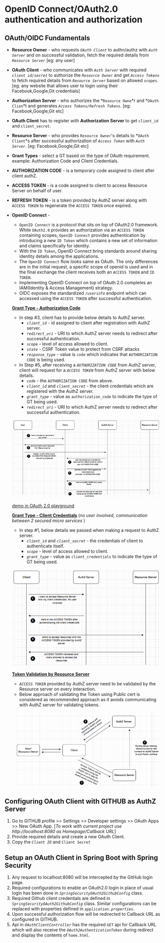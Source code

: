 # OpenID Connect/OAuth2.0 authentication and authorization

## OAuth/OIDC Fundamentals
- **Resource Owner** - who requests _`OAuth Client`_ to authn/authz with _`Auth Server`_ and on successful validation, fetch the required details from _`Resource Server`_ [eg: any user]
- **OAuth Client** - who communicates with _`Auth Server`_ with required _`client id/secret`_ to authorize the _`Resource Owner`_ and get _`Access Tokens`_ to fetch required details from _`Resource Server`_ based on allowed _`scopes`_. [eg: any website that allows user to login using their Facebook,Google,Git credentials]
- **Authorization Server** - who authorizes the *`Resource Owne`*r and *`OAuth Clien`*t and generates _`Access Tokens/Refresh Tokens`_. [eg: Facebook,Google,Git etc]
- **OAuth Client** has to register with **Authorization Server** to get `client_id` and `client_secret`.
- **Resource Server** - who provides `Resource Owner`'s details to *`OAuth Client`*s after successful authorization of _`Access Token`_ with _`Auth Server`_. [eg: Facebook,Google,Git etc]
- **Grant Types** - select a GT based on the type of OAuth requirement. example:  Authorization Code and Client Credentials.
- **AUTHORIZATION CODE** - is a temporary code assigned to client after client authZ.
- **ACCESS TOKEN** - is a code assigned to client to access Resource Server on behalf of user.
- **REFRESH TOKEN** - is a token provided by AuthZ server along with `ACCESS TOKEN` to regenerate the `ACCESS TOKEN` once expired.
- **OpenID Connect** -
     * `OpenID Connect` is a protocol that sits on top of OAuth2.0 framework. While `OAuth2.0` provides an authorization via an `ACCESS TOKEN` containing scopes, `OpenID Connect` provides authentication by introducing a new `ID Token` which contains a new set of information and claims specifically for identity.
     * With the `ID Token`, OpenID Connect bring standards around sharing identity details among the applications.
     * The `OpenID Connect` flow looks same as OAuth. The only differences are in the initial request, a specific scope of openid is used and in the final exchange the client receives both an `ACCESS TOKEN` and `ID TOKEN`. 
     * Implementing OpenID Connect on top of OAuth 2.0 completes an IAM(Identity & Access Management) strategy.
     * OIDC exposes the standardized `/userinfo` endpoint which can accessed using the `ACCESS TOKEN` after successful authentication.

  
  **<ins>Grant Type - Authorization Code</ins>**  
  - In step #3, client has to provide below details to AuthZ server.
    * _`client_id`_ - id assigned to client after registration with AuthZ server.
    * _`redirect_uri`_ - URI to which AuthZ server needs to redirect after successful authentication.
    * _`scope`_ - level of access allowed to client.
    * _`state`_ - CSRF Token value to protect from CSRF attacks
    * _`response_type`_ - value is `code` which indicates that `AUTHORIZATION CODE` is being used.
  - In Step #5, after receiving a _`AUTHORIZATION CODE`_ from AuthZ server, client will request for a _`ACCESS TOKEN`_ from AuthZ server with below details.
    * _`code`_ - the `AUTHORIZATION CODE` from above.
    * _`client_id`_ and _`client_secret`_ - the client credentials which are registered with the AuthZ server.
    * _`grant_type`_ - value as `authorization_code` to indicate the type of GT being used.
    * _`redirect_uri`_ - URI to which AuthZ server needs to redirect after successful authentication.
  
    
  ![ScreenShot](/images/authz-code-GT.PNG?raw=true)

  [demo in OAuth 2.0 playground](https://www.oauth.com/playground/)
  
  **<ins>Grant Type - Client Credentials</ins>** (_no user involved, communication between 2 secured micro services_ )
  - In step #1, below details we passed when making a request to AuthZ server.
    * _`client_id`_ and _`client_secret`_ - the credentials of client to authenticate itself.
    * _`scope`_ - level of access allowed to client.
    * _`grant_type`_ - value as `client_credentials` to indicate the type of GT being used.
    
  ![ScreenShot](/images/client-credentilas-GT.PNG?raw=true)
  
  **<ins>Token Validation by Resource Server</ins>**
  - _`ACCESS TOKEN`_ provided by AuthZ server need to be validated by the Resource server on every interaction.
  - Below approach of validating the Token using Public cert is considered as recommended approach as it avoids communicating with AuthZ server for validating tokens.
  
  ![ScreenShot](/images/token-validation.PNG?raw=true)
  
## Configuring OAuth Client with GITHUB as AuthZ Server
 1. Go to GITHUB profile >> Settings >> Developer settings >> OAuth Apps >> New OAuth App. [_To work with current project use http://localhost:8080 as Homepage/Callback URL_]
 2. Provide required details and create a new OAuth Client.
 3. Copy the _`Client ID`_ and `Client Secret`
 
## Setup an OAuth Client in Spring Boot with Spring Security

 1. Any request to localhost:8080 will be intercepted by the GitHub login page.
 2. Required configurations to enable an OAuth2.0 login in place of usual login has been done in _`SpringSecurityOAuth2GithubConfig`_ class.  
 3. Required Github client credentials are defined in _`SpringSecurityOAuth2GithubConfig`_ class. Similar configurations can be replaced with properties defined in _`application.properties`_.
 4. Upon successful authorization flow will be redirected to Callback URL as configured in GITHUB.
 5. Api in _`OAuthClientController`_ has the required `GET` api for Callback URL which will also receive the _`OAuth2AuthenticationToken`_ during redirect and display the contents of `home.html`.
  

